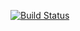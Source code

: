 [![Build Status](https://travis-ci.org/julialedur/d3-homework7-completed.svg?branch=master)](https://travis-ci.org/julialedur/d3-homework7-completed)
